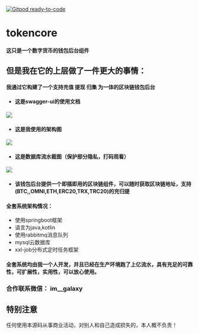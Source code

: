 [![Gitpod ready-to-code](https://img.shields.io/badge/Gitpod-ready--to--code-blue?logo=gitpod)](https://gitpod.io/#https://github.com/pai01234/tokencore)

# tokencore

#### 这只是一个数字货币的钱包后台组件

## 但是我在它的上层做了一件更大的事情：
 #### 我通过它构建了一个支持充值 提现 归集 为一体的区块链钱包后台
 
- #### 这是swagger-ui的使用文档
 ![](https://i.ibb.co/NnHQp92/1590596744716.jpg)


- #### 这是我使用的架构图
 ![](https://i.ibb.co/KrpJwDG/1590596278351.jpg)


- #### 这是数据库流水截图（保护部分隐私，打码观看）
![](https://i.ibb.co/3dR8tpn/1590596939623.jpg)

- #### 该钱包后台提供一个即插即用的区块链组件，可以随时获取区块链地址，支持(BTC,,OMNI,ETH,ERC20,TRX,TRC20)的充归提


#### 全套系统架构情况：
- 使用springboot框架
- 语言为java,kotlin
- 使用rabbitmq消息队列
- mysql云数据库
- xxl-job分布式定时任务框架

#### 全套系统均由我一个人开发，并且已经在生产环境跑了上亿流水，具有充足的可靠性，可扩展性，实用性，可以放心使用。


### 合作联系微信： im__galaxy

## 特别注意
任何使用本源码从事商业活动，对别人和自己造成损失的，本人概不负责！
